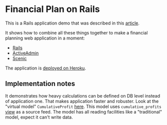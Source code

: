 # Financial Plan on Rails

This is a Rails application demo that was described in this [article](https://railsguides.net/financial-plan-on-rails/).

It shows how to combine all these things together to make a financial planning web application in a moment:

- [Rails](https://rubyonrails.org/)
- [ActiveAdmin](https://activeadmin.info/)
- [Scenic](https://github.com/scenic-views/scenic)

The application is [deployed on Heroku](https://personal-financial-plan.herokuapp.com/).

## Implementation notes

It demonstrates how heavy calculations can be defined on DB level instead of application one. That makes application faster and robuster.
Look at the "virtual model" `CumulativeProfit` [here](https://github.com/widefix/financial-plan/blob/02fcf7c5093513eadc8aa8491926953712a3d352/app/models/cumulative_profit.rb).
This model uses `cumulative_profits` [view](https://github.com/widefix/financial-plan/blob/main/db/schema.rb#L72-L80) as a source feed.
The model has all reading facilities like a "traditional" model, expect it can't write data.
